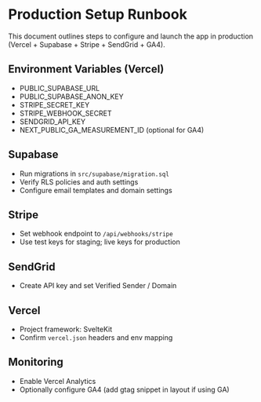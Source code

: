 # Production Setup Runbook

This document outlines steps to configure and launch the app in production (Vercel + Supabase + Stripe + SendGrid + GA4).

## Environment Variables (Vercel)
- PUBLIC_SUPABASE_URL
- PUBLIC_SUPABASE_ANON_KEY
- STRIPE_SECRET_KEY
- STRIPE_WEBHOOK_SECRET
- SENDGRID_API_KEY
- NEXT_PUBLIC_GA_MEASUREMENT_ID (optional for GA4)

## Supabase
- Run migrations in `src/supabase/migration.sql`
- Verify RLS policies and auth settings
- Configure email templates and domain settings

## Stripe
- Set webhook endpoint to `/api/webhooks/stripe`
- Use test keys for staging; live keys for production

## SendGrid
- Create API key and set Verified Sender / Domain

## Vercel
- Project framework: SvelteKit
- Confirm `vercel.json` headers and env mapping

## Monitoring
- Enable Vercel Analytics
- Optionally configure GA4 (add gtag snippet in layout if using GA)


